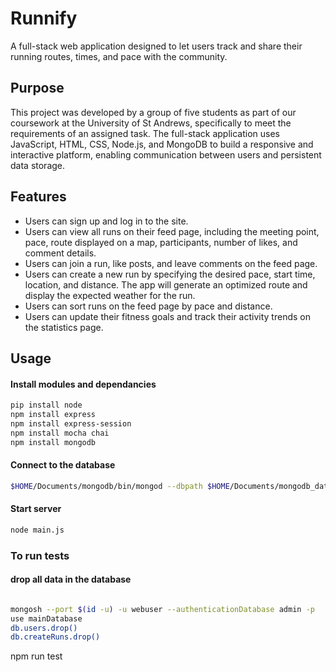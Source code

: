 # Runnify
A full-stack web application designed to let users track and share their running routes, times, and pace with the community.

## Purpose 
This project was developed by a group of five students as part of our coursework at the University of St Andrews, specifically to meet the requirements of an assigned task. The full-stack application uses JavaScript, HTML, CSS, Node.js, and MongoDB to build a responsive and interactive platform, enabling communication between users and persistent data storage.

## Features 
*	Users can sign up and log in to the site.
*	Users can view all runs on their feed page, including the meeting point, pace, route displayed on a map, participants, number of likes, and comment details.
*	Users can join a run, like posts, and leave comments on the feed page.
*	Users can create a new run by specifying the desired pace, start time, location, and distance. The app will generate an optimized route and display the expected weather for the run.
*	Users can sort runs on the feed page by pace and distance.
*	Users can update their fitness goals and track their activity trends on the statistics page.
## Usage
#### Install modules and dependancies
```bash
pip install node
npm install express
npm install express-session
npm install mocha chai
npm install mongodb
```
#### Connect to the database
```bash
$HOME/Documents/mongodb/bin/mongod --dbpath $HOME/Documents/mongodb_data --logpath=$HOME/Documents/mongodb/mongodb.log --auth --port $(id -u) &
```
#### Start server
```bash
node main.js
```
### To run tests 
#### drop all data in the database 
``` bash 

mongosh --port $(id -u) -u webuser --authenticationDatabase admin -p
use mainDatabase
db.users.drop() 
db.createRuns.drop()
```
npm run test
```
```

